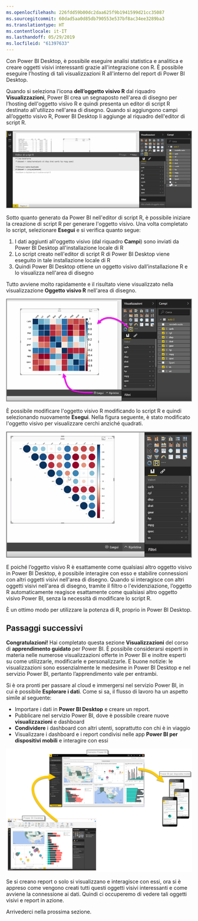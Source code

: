 ```yaml
---
ms.openlocfilehash: 226fdd59b00dc2daa625f9b1941599d21cc35087
ms.sourcegitcommit: 60dad5aa0d85db790553e537bf8ac34ee3289ba3
ms.translationtype: HT
ms.contentlocale: it-IT
ms.lasthandoff: 05/29/2019
ms.locfileid: "61397633"
---
```

Con Power BI Desktop, è possibile eseguire analisi statistica e analitica e creare oggetti visivi interessanti grazie all'integrazione con R. È possibile eseguire l’hosting di tali visualizzazioni R all'interno del report di Power BI Desktop.

Quando si seleziona l’icona **dell’oggetto visivo R** dal riquadro **Visualizzazioni**, Power BI crea un segnaposto nell'area di disegno per l’hosting dell'oggetto visivo R e quindi presenta un editor di script R destinato all'utilizzo nell'area di disegno. Quando si aggiungono campi all’oggetto visivo R, Power BI Desktop li aggiunge al riquadro dell'editor di script R.

![](media/3-11h-r-visual-integration/3-11h_1.png)

Sotto quanto generato da Power BI nell'editor di script R, è possibile iniziare la creazione di script R per generare l'oggetto visivo. Una volta completato lo script, selezionare **Esegui** e si verifica quanto segue:

1. I dati aggiunti all'oggetto visivo (dal riquadro **Campi**) sono inviati da Power BI Desktop all'installazione locale di R
2. Lo script creato nell'editor di script R di Power BI Desktop viene eseguito in tale installazione locale di R
3. Quindi Power BI Desktop ottiene un oggetto visivo dall’installazione R e lo visualizza nell'area di disegno

Tutto avviene molto rapidamente e il risultato viene visualizzato nella visualizzazione **Oggetto visivo R** nell'area di disegno.

![](media/3-11h-r-visual-integration/3-11h_2.png)

È possibile modificare l'oggetto visivo R modificando lo script R e quindi selezionando nuovamente **Esegui**. Nella figura seguente, è stato modificato l'oggetto visivo per visualizzare cerchi anziché quadrati.

![](media/3-11h-r-visual-integration/3-11h_3.png)

E poiché l’oggetto visivo R è esattamente come qualsiasi altro oggetto visivo in Power BI Desktop, è possibile interagire con esso e stabilire connessioni con altri oggetti visivi nell'area di disegno. Quando si interagisce con altri oggetti visivi nell'area di disegno, tramite il filtro o l'evidenziazione, l’oggetto R automaticamente reagisce esattamente come qualsiasi altro oggetto visivo Power BI, senza la necessità di modificare lo script R.

È un ottimo modo per utilizzare la potenza di R, proprio in Power BI Desktop.

## <a name="next-steps"></a>Passaggi successivi
**Congratulazioni!** Hai completato questa sezione **Visualizzazioni** del corso di **apprendimento guidato** per Power BI. È possibile considerarsi esperti in materia nelle numerose visualizzazioni offerte in Power BI e inoltre esperti su come utilizzarle, modificarle e personalizzarle. E buone notizie: le visualizzazioni sono essenzialmente le medesime in Power BI Desktop e nel servizio Power BI, pertanto l’apprendimento vale per entrambi.

Si è ora pronti per passare al cloud e immergersi nel servizio Power BI, in cui è possibile **Esplorare i dati**. Come si sa, il flusso di lavoro ha un aspetto simile al seguente:

* Importare i dati in **Power BI Desktop** e creare un report.
* Pubblicare nel servizio Power BI, dove è possibile creare nuove **visualizzazioni** e dashboard
* **Condividere** i dashboard con altri utenti, soprattutto con chi è in viaggio
* Visualizzare i dashboard e i report condivisi nelle app **Power BI per dispositivi mobili** e interagire con essi

![](media/3-11h-r-visual-integration/c0a1_1.png)

Se si creano report o solo si visualizzano e interagisce con essi, ora si è appreso come vengono creati tutti questi oggetti visivi interessanti e come avviene la connessione ai dati. Quindi ci occuperemo di vedere tali oggetti visivi e report in azione.

Arrivederci nella prossima sezione.

